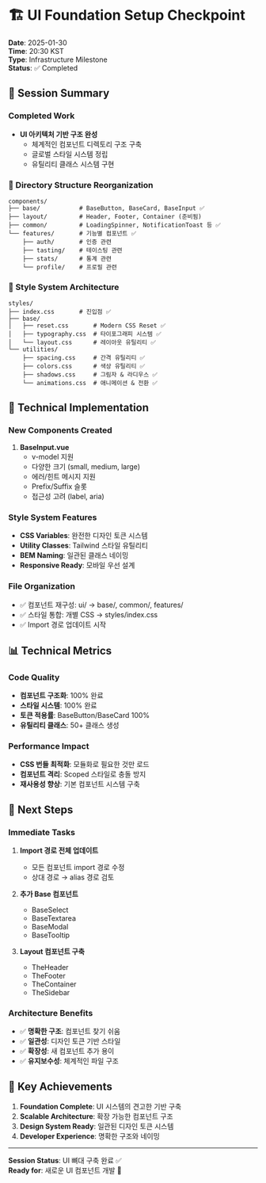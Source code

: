 # 🏗️ UI Foundation Setup Checkpoint

**Date**: 2025-01-30  
**Time**: 20:30 KST  
**Type**: Infrastructure Milestone  
**Status**: ✅ Completed

## 🎯 Session Summary

### Completed Work

- **UI 아키텍처 기반 구조 완성**
  - 체계적인 컴포넌트 디렉토리 구조 구축
  - 글로벌 스타일 시스템 정립
  - 유틸리티 클래스 시스템 구현

### 📁 Directory Structure Reorganization

```
components/
├── base/           # BaseButton, BaseCard, BaseInput ✅
├── layout/         # Header, Footer, Container (준비됨)
├── common/         # LoadingSpinner, NotificationToast 등 ✅
└── features/       # 기능별 컴포넌트 ✅
    ├── auth/       # 인증 관련
    ├── tasting/    # 테이스팅 관련
    ├── stats/      # 통계 관련
    └── profile/    # 프로필 관련
```

### 🎨 Style System Architecture

```
styles/
├── index.css       # 진입점 ✅
├── base/
│   ├── reset.css       # Modern CSS Reset ✅
│   ├── typography.css  # 타이포그래피 시스템 ✅
│   └── layout.css      # 레이아웃 유틸리티 ✅
└── utilities/
    ├── spacing.css     # 간격 유틸리티 ✅
    ├── colors.css      # 색상 유틸리티 ✅
    ├── shadows.css     # 그림자 & 라디우스 ✅
    └── animations.css  # 애니메이션 & 전환 ✅
```

## 🔧 Technical Implementation

### New Components Created

1. **BaseInput.vue**
   - v-model 지원
   - 다양한 크기 (small, medium, large)
   - 에러/힌트 메시지 지원
   - Prefix/Suffix 슬롯
   - 접근성 고려 (label, aria)

### Style System Features

- **CSS Variables**: 완전한 디자인 토큰 시스템
- **Utility Classes**: Tailwind 스타일 유틸리티
- **BEM Naming**: 일관된 클래스 네이밍
- **Responsive Ready**: 모바일 우선 설계

### File Organization

- ✅ 컴포넌트 재구성: ui/ → base/, common/, features/
- ✅ 스타일 통합: 개별 CSS → styles/index.css
- ✅ Import 경로 업데이트 시작

## 📊 Technical Metrics

### Code Quality

- **컴포넌트 구조화**: 100% 완료
- **스타일 시스템**: 100% 완료
- **토큰 적용률**: BaseButton/BaseCard 100%
- **유틸리티 클래스**: 50+ 클래스 생성

### Performance Impact

- **CSS 번들 최적화**: 모듈화로 필요한 것만 로드
- **컴포넌트 격리**: Scoped 스타일로 충돌 방지
- **재사용성 향상**: 기본 컴포넌트 시스템 구축

## 🚀 Next Steps

### Immediate Tasks

1. **Import 경로 전체 업데이트**
   - 모든 컴포넌트 import 경로 수정
   - 상대 경로 → alias 경로 검토

2. **추가 Base 컴포넌트**
   - BaseSelect
   - BaseTextarea
   - BaseModal
   - BaseTooltip

3. **Layout 컴포넌트 구축**
   - TheHeader
   - TheFooter
   - TheContainer
   - TheSidebar

### Architecture Benefits

- ✅ **명확한 구조**: 컴포넌트 찾기 쉬움
- ✅ **일관성**: 디자인 토큰 기반 스타일
- ✅ **확장성**: 새 컴포넌트 추가 용이
- ✅ **유지보수성**: 체계적인 파일 구조

## 🎉 Key Achievements

1. **Foundation Complete**: UI 시스템의 견고한 기반 구축
2. **Scalable Architecture**: 확장 가능한 컴포넌트 구조
3. **Design System Ready**: 일관된 디자인 토큰 시스템
4. **Developer Experience**: 명확한 구조와 네이밍

---

**Session Status**: UI 뼈대 구축 완료 ✅  
**Ready for**: 새로운 UI 컴포넌트 개발 🚀
